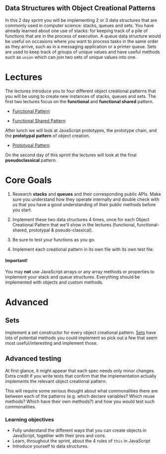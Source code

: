 ## Data Structures with Object Creational Patterns

In this 2 day sprint you will be implementing 2 or 3 data structures that are commonly used in computer science: stacks, queues and sets. You have already learned about one use of stacks: for keeping track of a pile of functions that are in the process of execution. A queue data structure would be useful on occasions where you want to process tasks in the same order as they arrive, such as in a messaging application or a printer queue. Sets are used to keep track of groups of unique values and have useful methods such as `union` which can join two sets of unique values into one.

# Lectures

The lectures introduce you to four different object creational patterns that you will be using to create new instances of stacks, queues and sets. The first two lectures focus on the **functional** and **functional shared** pattern. 

- [Functional Pattern](https://youtu.be/QbGvHH9KMvI)

- [Functional Shared Pattern](https://youtu.be/oYD7yErGmb0)

After lunch we will look at JavaScript prototypes, the prototype chain, and the **prototypal pattern** of object creation.

- [Prototypal Pattern](https://youtu.be/9L5IvvE2UT8)

On the second day of this sprint the lectures will look at the final **pseudoclassical** pattern.

# Core Goals

1. Research **stacks** and **queues** and their corresponding public APIs. Make sure you understand how they operate internally and double check with us that you have a good understanding of their public methods before you start.

2. Implement these two data structures 4 times, once for each Object Creational Pattern that we'll show in the lectures (functional,  functional-shared, prototypal & pseudo-classical).

3. Be sure to test your functions as you go.

4. Implement each creational pattern in its own file with its own test file.
  
#### Important!
You may **not** use JavaScript arrays or any array methods or properties to implement your stack and queue structures. Everything should be implemented with objects and custom methods.

# Advanced

## Sets

Implement a set constructor for every object creational pattern. [Sets](https://en.wikipedia.org/wiki/Set_(abstract_data_type)) have lots of potential methods you could implement so pick out a few that seem most useful/interesting and implement those.


## Advanced testing 

At first glance, it might appear that each spec needs only minor changes. Extra credit if you write tests that confirm that the implementation actually implements the relevant object creational pattern.

This will require some serious thought about what commonalities there are between each of the patterns (e.g. which declare variables? Which reuse methods? Which have their own methods?) and how you would test such commonalities.

### Learning objectives

- Fully understand the different ways that you can create objects in JavaScript, together with their pros and cons.
- Learn, throughout the sprint, about the 4 rules of `this` in JavaScript
- Introduce yourself to data structures.
